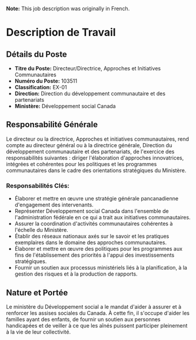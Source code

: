 **Note:** This job description was originally in French.

# Description de Travail

## Détails du Poste

*   **Titre du Poste:** Directeur/Directrice, Approches et Initiatives Communautaires
*   **Numéro du Poste:** 103511
*   **Classification:** EX-01
*   **Direction:** Direction du développement communautaire et des partenariats
*   **Ministère:** Développement social Canada

## Responsabilité Générale

Le directeur ou la directrice, Approches et initiatives communautaires, rend compte au directeur général ou à la directrice générale, Direction du développement communautaire et des partenariats, de l'exercice des responsabilités suivantes : diriger l'élaboration d'approches innovatrices, intégrées et cohérentes pour les politiques et les programmes communautaires dans le cadre des orientations stratégiques du Ministère.

### Responsabilités Clés:

*   Élaborer et mettre en œuvre une stratégie générale pancanadienne d'engagement des intervenants.
*   Représenter Développement social Canada dans l'ensemble de l'administration fédérale en ce qui a trait aux initiatives communautaires.
*   Assurer la coordination d'activités communautaires cohérentes à l'échelle du Ministère.
*   Établir des réseaux nationaux axés sur le savoir et les pratiques exemplaires dans le domaine des approches communautaires.
*   Élaborer et mettre en œuvre des politiques pour les programmes aux fins de l'établissement des priorités à l'appui des investissements stratégiques.
*   Fournir un soutien aux processus ministériels liés à la planification, à la gestion des risques et à la production de rapports.

## Nature et Portée

Le ministère du Développement social a le mandat d'aider à assurer et à renforcer les assises sociales du Canada. À cette fin, il s'occupe d'aider les familles ayant des enfants, de fournir un soutien aux personnes handicapées et de veiller à ce que les aînés puissent participer pleinement à la vie de leur collectivité.
